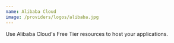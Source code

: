 ```yaml
---
name: Alibaba Cloud
image: /providers/logos/alibaba.jpg
---
```

Use Alibaba Cloud's Free Tier resources to host your applications.
